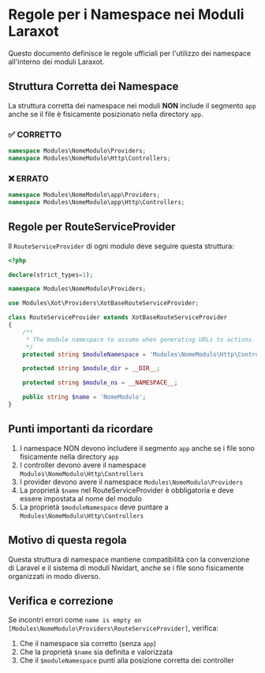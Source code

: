 # Regole per i Namespace nei Moduli Laraxot

Questo documento definisce le regole ufficiali per l'utilizzo dei namespace all'interno dei moduli Laraxot.

## Struttura Corretta dei Namespace

La struttura corretta dei namespace nei moduli **NON** include il segmento `app` anche se il file è fisicamente posizionato nella directory `app`.

### ✅ CORRETTO

```php
namespace Modules\NomeModulo\Providers;
namespace Modules\NomeModulo\Http\Controllers;
```

### ❌ ERRATO

```php
namespace Modules\NomeModulo\app\Providers;
namespace Modules\NomeModulo\app\Http\Controllers;
```

## Regole per RouteServiceProvider

Il `RouteServiceProvider` di ogni modulo deve seguire questa struttura:

```php
<?php

declare(strict_types=1);

namespace Modules\NomeModulo\Providers;

use Modules\Xot\Providers\XotBaseRouteServiceProvider;

class RouteServiceProvider extends XotBaseRouteServiceProvider 
{
    /**
     * The module namespace to assume when generating URLs to actions.
     */
    protected string $moduleNamespace = 'Modules\NomeModulo\Http\Controllers';

    protected string $module_dir = __DIR__;

    protected string $module_ns = __NAMESPACE__;

    public string $name = 'NomeModulo';
}
```

## Punti importanti da ricordare

1. I namespace NON devono includere il segmento `app` anche se i file sono fisicamente nella directory `app`
2. I controller devono avere il namespace `Modules\NomeModulo\Http\Controllers`
3. I provider devono avere il namespace `Modules\NomeModulo\Providers`
4. La proprietà `$name` nel RouteServiceProvider è obbligatoria e deve essere impostata al nome del modulo
5. La proprietà `$moduleNamespace` deve puntare a `Modules\NomeModulo\Http\Controllers`

## Motivo di questa regola

Questa struttura di namespace mantiene compatibilità con la convenzione di Laravel e il sistema di moduli Nwidart, anche se i file sono fisicamente organizzati in modo diverso.

## Verifica e correzione

Se incontri errori come `name is empty on [Modules\NomeModulo\Providers\RouteServiceProvider]`, verifica:

1. Che il namespace sia corretto (senza `app`)
2. Che la proprietà `$name` sia definita e valorizzata
3. Che il `$moduleNamespace` punti alla posizione corretta dei controller 